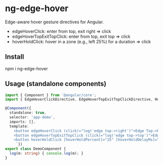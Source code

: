 # ng-edge-hover

Edge-aware hover gesture directives for Angular.

- edgeHoverClick: enter from top, exit right => click
- edgeHoverTopExitTopClick: enter from top, exit top => click
- hoverHoldClick: hover in a zone (e.g., left 25%) for a duration => click

## Install
npm i ng-edge-hover

## Usage (standalone components)
```ts
import { Component } from '@angular/core';
import { EdgeHoverClickDirective, EdgeHoverTopExitTopClickDirective, HoverHoldClickDirective } from 'ng-edge-hover';

@Component({
  standalone: true,
  selector: 'app-demo',
  imports: [],
  template: `
    <button edgeHoverClick (click)="log('edge top->right')">Edge Top->Right</button>
    <button edgeHoverTopExitTopClick (click)="log('edge top->top')">Edge Top->Top</button>
    <button hoverHoldClick [hoverHoldPercent]="25" [hoverHoldDelayMs]="250" (click)="log('hover hold')"> Hover left 25% for 250ms </button>
     `}) 
export class DemoComponent { 
  log(m: string) { console.log(m); }
}
```
